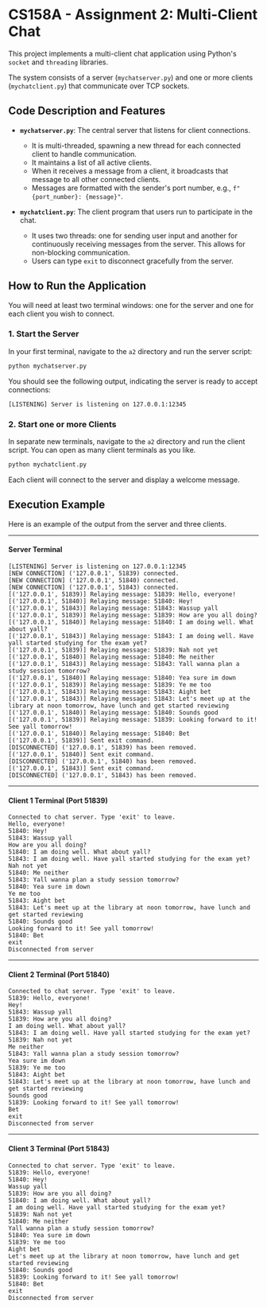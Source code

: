 # CS158A - Assignment 2: Multi-Client Chat

This project implements a multi-client chat application using Python's `socket` and `threading` libraries.

The system consists of a server (`mychatserver.py`) and one or more clients (`mychatclient.py`) that communicate over TCP sockets. 

## Code Description and Features

* **`mychatserver.py`**: The central server that listens for client connections.
    * It is multi-threaded, spawning a new thread for each connected client to handle communication. 
    * It maintains a list of all active clients. 
    * When it receives a message from a client, it broadcasts that message to all other connected clients. 
    * Messages are formatted with the sender's port number, e.g., `f"{port_number}: {message}"`. 

* **`mychatclient.py`**: The client program that users run to participate in the chat.
    * It uses two threads: one for sending user input and another for continuously receiving messages from the server. This allows for non-blocking communication. 
    * Users can type `exit` to disconnect gracefully from the server. 

## How to Run the Application

You will need at least two terminal windows: one for the server and one for each client you wish to connect.

### 1. Start the Server

In your first terminal, navigate to the `a2` directory and run the server script:

```bash
python mychatserver.py
```

You should see the following output, indicating the server is ready to accept connections:

```
[LISTENING] Server is listening on 127.0.0.1:12345
```

### 2. Start one or more Clients

In separate new terminals, navigate to the `a2` directory and run the client script. You can open as many client terminals as you like.

```bash
python mychatclient.py
```

Each client will connect to the server and display a welcome message. 

## Execution Example 

Here is an example of the output from the server and three clients.

---

#### **Server Terminal**

```
[LISTENING] Server is listening on 127.0.0.1:12345
[NEW CONNECTION] ('127.0.0.1', 51839) connected.
[NEW CONNECTION] ('127.0.0.1', 51840) connected.
[NEW CONNECTION] ('127.0.0.1', 51843) connected.
[('127.0.0.1', 51839)] Relaying message: 51839: Hello, everyone!
[('127.0.0.1', 51840)] Relaying message: 51840: Hey!
[('127.0.0.1', 51843)] Relaying message: 51843: Wassup yall
[('127.0.0.1', 51839)] Relaying message: 51839: How are you all doing?
[('127.0.0.1', 51840)] Relaying message: 51840: I am doing well. What about yall?
[('127.0.0.1', 51843)] Relaying message: 51843: I am doing well. Have yall started studying for the exam yet?
[('127.0.0.1', 51839)] Relaying message: 51839: Nah not yet
[('127.0.0.1', 51840)] Relaying message: 51840: Me neither
[('127.0.0.1', 51843)] Relaying message: 51843: Yall wanna plan a study session tomorrow?
[('127.0.0.1', 51840)] Relaying message: 51840: Yea sure im down
[('127.0.0.1', 51839)] Relaying message: 51839: Ye me too
[('127.0.0.1', 51843)] Relaying message: 51843: Aight bet
[('127.0.0.1', 51843)] Relaying message: 51843: Let's meet up at the library at noon tomorrow, have lunch and get started reviewing
[('127.0.0.1', 51840)] Relaying message: 51840: Sounds good
[('127.0.0.1', 51839)] Relaying message: 51839: Looking forward to it! See yall tomorrow!
[('127.0.0.1', 51840)] Relaying message: 51840: Bet
[('127.0.0.1', 51839)] Sent exit command.
[DISCONNECTED] ('127.0.0.1', 51839) has been removed.
[('127.0.0.1', 51840)] Sent exit command.
[DISCONNECTED] ('127.0.0.1', 51840) has been removed.
[('127.0.0.1', 51843)] Sent exit command.
[DISCONNECTED] ('127.0.0.1', 51843) has been removed.
```

---

#### **Client 1 Terminal (Port 51839)**

```
Connected to chat server. Type 'exit' to leave.
Hello, everyone!
51840: Hey!
51843: Wassup yall
How are you all doing?
51840: I am doing well. What about yall?
51843: I am doing well. Have yall started studying for the exam yet?
Nah not yet
51840: Me neither
51843: Yall wanna plan a study session tomorrow?
51840: Yea sure im down
Ye me too
51843: Aight bet
51843: Let's meet up at the library at noon tomorrow, have lunch and get started reviewing
51840: Sounds good
Looking forward to it! See yall tomorrow!
51840: Bet
exit
Disconnected from server
```

---

#### **Client 2 Terminal (Port 51840)**

```
Connected to chat server. Type 'exit' to leave.
51839: Hello, everyone!
Hey!                  
51843: Wassup yall
51839: How are you all doing?
I am doing well. What about yall?
51843: I am doing well. Have yall started studying for the exam yet?
51839: Nah not yet
Me neither
51843: Yall wanna plan a study session tomorrow?
Yea sure im down
51839: Ye me too
51843: Aight bet
51843: Let's meet up at the library at noon tomorrow, have lunch and get started reviewing
Sounds good
51839: Looking forward to it! See yall tomorrow!
Bet
exit
Disconnected from server
```

---

#### **Client 3 Terminal (Port 51843)**

```
Connected to chat server. Type 'exit' to leave.
51839: Hello, everyone!
51840: Hey!
Wassup yall
51839: How are you all doing?
51840: I am doing well. What about yall?
I am doing well. Have yall started studying for the exam yet?
51839: Nah not yet
51840: Me neither
Yall wanna plan a study session tomorrow?
51840: Yea sure im down
51839: Ye me too
Aight bet
Let's meet up at the library at noon tomorrow, have lunch and get started reviewing
51840: Sounds good
51839: Looking forward to it! See yall tomorrow!
51840: Bet
exit
Disconnected from server
```